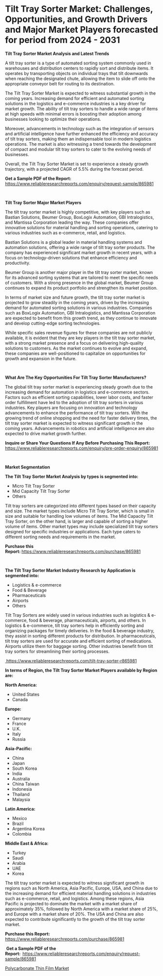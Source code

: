 <p><h1>Tilt Tray Sorter Market: Challenges, Opportunities, and Growth Drivers and Major Market Players forecasted for period from 2024 - 2031</h1></p><p><strong>Tilt Tray Sorter Market Analysis and Latest Trends</strong></p>
<p><p>A tilt tray sorter is a type of automated sorting system commonly used in warehouses and distribution centers to rapidly sort and distribute items. It operates by transporting objects on individual trays that tilt downwards when reaching the designated chute, allowing the item to slide off onto the appropriate conveyor belt for routing to its destination.</p><p>The Tilt Tray Sorter Market is expected to witness substantial growth in the coming years. Increasing demand for efficient and automated sorting solutions in the logistics and e-commerce industries is a key driver for market growth. The ability of tilt tray sorters to handle a wide range of items at high speeds with minimal errors is boosting their adoption among businesses looking to optimize their operations.</p><p>Moreover, advancements in technology such as the integration of sensors and artificial intelligence have further enhanced the efficiency and accuracy of tilt tray sorters, making them an indispensable tool in modern logistics operations. The market is also witnessing a trend towards the development of compact and modular tilt tray sorters to cater to the evolving needs of businesses.</p><p>Overall, the Tilt Tray Sorter Market is set to experience a steady growth trajectory, with a projected CAGR of 5.5% during the forecast period.</p></p>
<p><strong>Get a Sample PDF of the Report:&nbsp;</strong> <a href="https://www.reliableresearchreports.com/enquiry/request-sample/865981">https://www.reliableresearchreports.com/enquiry/request-sample/865981</a></p>
<p>&nbsp;</p>
<p><strong>Tilt Tray Sorter Major Market Players</strong></p>
<p><p>The tilt tray sorter market is highly competitive, with key players such as Bastian Solutions, Beumer Group, BoxLogix Automation, GBI Intralogistics, and Mantissa Corporation leading the way. These companies offer innovative solutions for material handling and sorting operations, catering to various industries such as e-commerce, retail, and logistics.</p><p>Bastian Solutions is a global leader in material handling systems and automation solutions, offering a wide range of tilt tray sorter products. The company has experienced significant market growth in recent years, with a focus on technology-driven solutions that enhance efficiency and productivity.</p><p>Beumer Group is another major player in the tilt tray sorter market, known for its advanced sorting systems that are tailored to meet the specific needs of customers. With a strong presence in the global market, Beumer Group continues to expand its product portfolio and strengthen its market position.</p><p>In terms of market size and future growth, the tilt tray sorter market is projected to grow steadily in the coming years, driven by the increasing demand for automated sorting solutions in various industries. Companies such as BoxLogix Automation, GBI Intralogistics, and Mantissa Corporation are expected to benefit from this growth trend, as they continue to innovate and develop cutting-edge sorting technologies.</p><p>While specific sales revenue figures for these companies are not publicly available, it is evident that they are key players in the tilt tray sorter market, with a strong market presence and a focus on delivering high-quality solutions to customers. As the market continues to evolve and expand, these companies are well-positioned to capitalize on opportunities for growth and expansion in the future.</p></p>
<p>&nbsp;</p>
<p><strong>What Are The Key Opportunities For Tilt Tray Sorter Manufacturers?</strong></p>
<p><p>The global tilt tray sorter market is experiencing steady growth due to the increasing demand for automation in logistics and e-commerce sectors. Factors such as efficient sorting capabilities, lower labor costs, and faster order fulfillment have led to the adoption of tilt tray sorters in various industries. Key players are focusing on innovation and technology advancements to enhance the performance of tilt tray sorters. With the growing trend of online shopping and the need for faster delivery times, the tilt tray sorter market is expected to witness significant growth in the coming years. Advancements in robotics and artificial intelligence are also expected to drive market growth further.</p></p>
<p><strong>Inquire or Share Your Questions If Any Before Purchasing This Report:</strong> <a href="https://www.reliableresearchreports.com/enquiry/pre-order-enquiry/865981">https://www.reliableresearchreports.com/enquiry/pre-order-enquiry/865981</a></p>
<p>&nbsp;</p>
<p><strong>Market Segmentation</strong></p>
<p><strong>The Tilt Tray Sorter Market Analysis by types is segmented into:</strong></p>
<p><ul><li>Micro Tilt Tray Sorter</li><li>Mid Capacity Tilt Tray Sorter</li><li>Others</li></ul></p>
<p><p>Tilt tray sorters are categorized into different types based on their capacity and size. The market types include Micro Tilt Tray Sorter, which is small in size and suitable for handling low volumes of items. The Mid Capacity Tilt Tray Sorter, on the other hand, is larger and capable of sorting a higher volume of items. Other market types may include specialized tilt tray sorters designed for specific industries or applications. Each type caters to different sorting needs and requirements in the market.</p></p>
<p><strong>Purchase this Report:&nbsp;</strong><a href="https://www.reliableresearchreports.com/purchase/865981">https://www.reliableresearchreports.com/purchase/865981</a></p>
<p>&nbsp;</p>
<p><strong>The Tilt Tray Sorter Market Industry Research by Application is segmented into:</strong></p>
<p><ul><li>Logistics & e-commerce</li><li>Food & Beverage</li><li>Pharmaceuticals</li><li>Airports</li><li>Others</li></ul></p>
<p><p>Tilt Tray Sorters are widely used in various industries such as logistics & e-commerce, food & beverage, pharmaceuticals, airports, and others. In logistics & e-commerce, tilt tray sorters help in efficiently sorting and organizing packages for timely deliveries. In the food & beverage industry, they assist in sorting different products for distribution. In pharmaceuticals, tilt tray sorters are used for accurate and efficient sorting of medications. Airports utilize them for baggage sorting. Other industries benefit from tilt tray sorters for streamlining their sorting processes.</p></p>
<p><a href="https://www.reliableresearchreports.com/tilt-tray-sorter-r865981">&nbsp;https://www.reliableresearchreports.com/tilt-tray-sorter-r865981</a></p>
<p><strong>In terms of Region, the Tilt Tray Sorter Market Players available by Region are:</strong></p>
<p>
    <p> <strong> North America: </strong>
        <ul>
            <li>United States</li>
            <li>Canada</li>
        </ul>
        </p> 
    <p> <strong> Europe: </strong>
        <ul>
            <li>Germany</li>
            <li>France</li>
            <li>U.K.</li>
            <li>Italy</li>
            <li>Russia</li>
        </ul>
        </p> 
    <p> <strong> Asia-Pacific: </strong>
        <ul>
            <li>China</li>
            <li>Japan</li>
            <li>South Korea</li>
            <li>India</li>
            <li>Australia</li>
            <li>China Taiwan</li>
            <li>Indonesia</li>
            <li>Thailand</li>
            <li>Malaysia</li>
        </ul>
        </p> 
    <p> <strong> Latin America: </strong>
        <ul>
            <li>Mexico</li>
            <li>Brazil</li>
            <li>Argentina Korea</li>
            <li>Colombia</li>
        </ul>
        </p> 
    <p> <strong> Middle East & Africa: </strong>
        <ul>
            <li>Turkey</li>
            <li>Saudi</li>
            <li>Arabia</li>
            <li>UAE</li>
            <li>Korea</li>
        </ul>
    </p>
    </p>
<p><p>The tilt tray sorter market is expected to witness significant growth in regions such as North America, Asia Pacific, Europe, USA, and China due to the increasing demand for efficient material handling solutions in industries such as e-commerce, retail, and logistics. Among these regions, Asia Pacific is projected to dominate the market with a market share of approximately 35%, followed by North America with a market share of 25%, and Europe with a market share of 20%. The USA and China are also expected to contribute significantly to the growth of the tilt tray sorter market.</p></p>
<p><strong>Purchase this Report: </strong><a href="https://www.reliableresearchreports.com/purchase/865981">https://www.reliableresearchreports.com/purchase/865981</a></p>
<p>&nbsp;<strong>Get a Sample PDF of the Report:&nbsp;&nbsp;</strong><a href="https://www.reliableresearchreports.com/enquiry/request-sample/865981">https://www.reliableresearchreports.com/enquiry/request-sample/865981</a></p>
<p><strong></strong></p>
<p><p><a href="https://cautious-neon-760.notion.site/Global-Polycarbonate-Thin-Film-Market-Size-and-Market-Trends-Insights-and-Projections-from-2024-to--04cab66b79a446a8b70ae08abb2b5e73">Polycarbonate Thin Film Market</a></p></p>